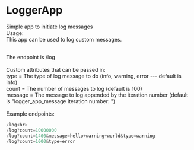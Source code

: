 # LoggerApp
Simple app to initiate log messages<br>
Usage:<br>
This app can be used to log custom messages.<br><br>

The endpoint is /log<br><br>
Custom attributes that can be passed in:<br>
type = The type of log message to do (info, warning, error --- default is info)<br>
count = The number of messages to log (default is 100)<br>
message = The message to log appended by the iteration number (default is "logger_app_message iteration number: ")<br><br>
Example endpoints:<br>
 ```java 
/log<br>
/log?count=10000000
/log?count=1400&message=hello+warning+world&type=warning
/log?count=1000&type=error
```  
    
